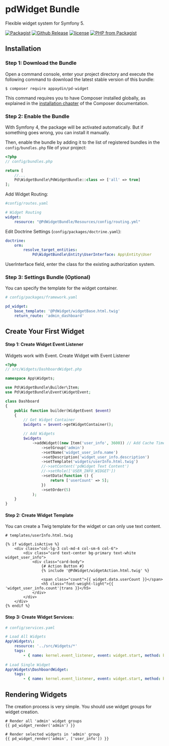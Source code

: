# pdWidget Bundle
Flexible widget system for Symfony 5. 

[![Packagist](https://img.shields.io/packagist/dt/appaydin/pd-widget.svg)](https://github.com/appaydin/pd-widget)
[![Github Release](https://img.shields.io/github/release/appaydin/pd-widget.svg)](https://github.com/appaydin/pd-widget)
[![license](https://img.shields.io/github/license/appaydin/pd-widget.svg)](https://github.com/appaydin/pd-widget)
[![PHP from Packagist](https://img.shields.io/packagist/php-v/appaydin/pd-widget.svg)](https://github.com/appaydin/pd-widget)

Installation
---

### Step 1: Download the Bundle

Open a command console, enter your project directory and execute the
following command to download the latest stable version of this bundle:

```console
$ composer require appaydin/pd-widget
```

This command requires you to have Composer installed globally, as explained
in the [installation chapter](https://getcomposer.org/doc/00-intro.md)
of the Composer documentation.

### Step 2: Enable the Bundle

With Symfony 4, the package will be activated automatically. But if something goes wrong, you can install it manually.

Then, enable the bundle by adding it to the list of registered bundles
in the `config/bundles.php` file of your project:

```php
<?php
// config/bundles.php

return [
    //...
    Pd\WidgetBundle\PdWidgetBundle::class => ['all' => true]
];
```

Add Widget Routing:

```yaml
#config/routes.yaml

# Widget Routing
widget:
    resource: "@PdWidgetBundle/Resources/config/routing.yml"
```

Edit Doctrine Settings (`config/packages/doctrine.yaml`):

```yaml
doctrine:
    orm:
        resolve_target_entities:
            Pd\WidgetBundle\Entity\UserInterface: App\Entity\User
```

UserInterface field, enter the class for the existing authorization system.

### Step 3: Settings Bundle (Optional)
You can specify the template for the widget container.
```yaml
# config/packages/framework.yaml

pd_widget:
    base_template: '@PdWidget/widgetBase.html.twig'
    return_route: 'admin_dashboard'
```

Create Your First Widget
---

#### Step 1: Create Widget Event Listener

Widgets work with Event. Create Widget with Event Listener

```php
<?php
// src/Widgets/DashboardWidget.php

namespace App\Widgets;

use Pd\WidgetBundle\Builder\Item;
use Pd\WidgetBundle\Event\WidgetEvent;

class Dashboard
{
    public function builder(WidgetEvent $event)
    {
        // Get Widget Container
        $widgets = $event->getWidgetContainer();

        // Add Widgets
        $widgets
            ->addWidget((new Item('user_info', 3600)) // Add Cache Time or Default 3600 Second
                ->setGroup('admin')
                ->setName('widget_user_info.name')
                ->setDescription('widget_user_info.description')
                ->setTemplate('widgets/userInfo.html.twig')
                //->setContent('pdWidget Text Content')
                //->setRole(['USER_INFO_WIDGET'])
                ->setData(function () {
                    return ['userCount' => 5];
                })
                ->setOrder(5)
            );
    }
}
```
#### Step 2: Create Widget Template
You can create a Twig template for the widget or can only use text content.
```twig
# templates/userInfo.html.twig

{% if widget.isActive %}
    <div class="col-lg-3 col-md-4 col-sm-6 col-6">
        <div class="card text-center bg-primary text-white widget_user_info">
            <div class="card-body">
                {# Action Button #}
                {% include '@PdWidget/widgetAction.html.twig' %}

                <span class="count">{{ widget.data.userCount }}</span>
                <h5 class="font-weight-light">{{ 'widget_user_info.count'|trans }}</h5>
            </div>
        </div>
    </div>
{% endif %}
```

#### Step 3: Create Widget Services:
```yaml
# config/services.yaml

# Load All Widgets
App\Widgets\:
    resource: '../src/Widgets/*'
    tags:
        - { name: kernel.event_listener, event: widget.start, method: builder }
        
# Load Single Widget
App\Widgets\DashboardWidget:
    tags:
        - { name: kernel.event_listener, event: widget.start, method: builder }
```

Rendering Widgets
---
The creation process is very simple. You should use widget groups for widget creation.

```twig
# Render all 'admin' widget groups
{{ pd_widget_render('admin') }}

# Render selected widgets in 'admin' group
{{ pd_widget_render('admin', ['user_info']) }}
```


